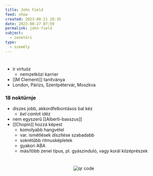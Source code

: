 ```yaml
---
title: John Field
feed: show
created: 2023-08-21 20:35
date: 2023-08-27 07:59
permalink: john-field
subject:
  - zenetöri
type:
  - személy
---
```

#
- ír virtuóz
	- nemzetközi karrier
- [[M Clementi]] tanítványa
- London, Párizs, Szentpétervár, Moszkva

### 18 noktürnje
- díszes jobb, akkordfelbontásos bal kéz
	- *bel canto*t idéz
- nem egyszerű [[Alberti-basszus]]
- [[Chopin]] hozzá képest
	- komolyabb hangvétel
	- var. ismétlések díszítése szabadabb
	- sokrétűbb ritmusképletek
	- gyakori ABA
	- más/több zenei típus, pl. gyászinduló, vagy korál középrészek



#
<p style="text-align: center;"><img src="https://chart.googleapis.com/chart?cht=qr&chl=https://notes.andrasdenes.com/john-field&chs=180x180&choe=UTF-8&chld=L|2" alt="qr code"></p>

